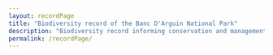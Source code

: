 ```yaml
---
layout: recordPage
title: "Biodiversity record of the Banc D'Arguin National Park"
description: "Biodiversity record informing conservation and management strategies of the Banc D'Arguin National Park"
permalink: /recordPage/
---
```

